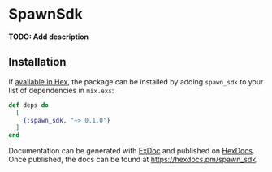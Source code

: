 # SpawnSdk

**TODO: Add description**

## Installation

If [available in Hex](https://hex.pm/docs/publish), the package can be installed
by adding `spawn_sdk` to your list of dependencies in `mix.exs`:

```elixir
def deps do
  [
    {:spawn_sdk, "~> 0.1.0"}
  ]
end
```

Documentation can be generated with [ExDoc](https://github.com/elixir-lang/ex_doc)
and published on [HexDocs](https://hexdocs.pm). Once published, the docs can
be found at <https://hexdocs.pm/spawn_sdk>.


